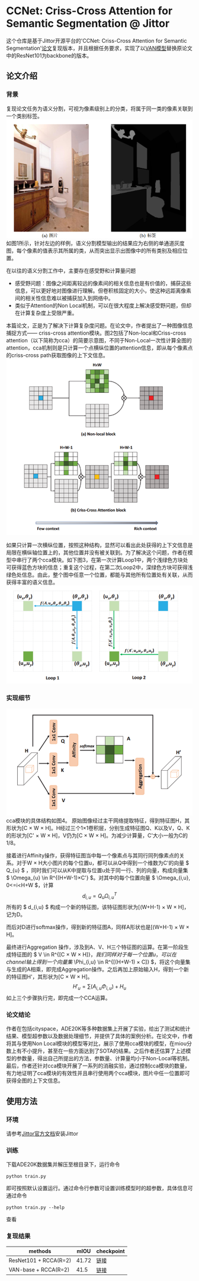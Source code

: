 # CCNet: Criss-Cross Attention for Semantic Segmentation @ Jittor
这个仓库是基于Jittor开源平台的'CCNet: Criss-Cross Attention for Semantic Segmentation'[论文](https://github.com/speedinghzl/CCNet)复现版本，并且根据任务要求，实现了以[VAN模型](https://github.com/Visual-Attention-Network/VAN-Jittor)替换原论文中的ResNet101为backbone的版本。

## 论文介绍
### 背景
复现论文任务为语义分割，可视为像素级别上的分类，将属于同一类的像素关联到一个类别标签。
![图1](./images/1.png "图1 训练任务说明")
如图1所示，针对左边的样例，语义分割模型输出的结果应为右侧的单通道灰度图，每个像素的值表示其所属的类，从而突出显示出图像中的所有类别及相应位置。

在以往的语义分割工作中，主要存在感受野和计算量问题
* 感受野问题：图像之间距离较远的像素间的相关信息也是有价值的，捕获这些信息，可以更好地对图像进行理解。但卷积核固定的大小，使这种远距离像素间的相关性信息难以被捕获加入到网络中。
* 类似于Attention的Non Local机制，可以在很大程度上解决感受野问题，但却在计算复杂度上受限严重。

本篇论文，正是为了解决下计算复杂度问题。在论文中，作者提出了一种图像信息捕捉方式—— criss-cross attention模块。图2包括了Non-local和Criss-cross attention（以下简称为cca）的简要示意图，不同于Non-Local一次性计算全图的attention，cca机制则是只计算一个点横纵位置的attention信息，即从每个像素点的criss-cross path获取图像的上下文信息。
![图2](./images/2.png "图2 Non-local vs cca")

如果只计算一次横纵位置，按照这种结构，显然可以看出此处获得的上下文信息是局限在横纵轴位置上的，其他位置并没有被关联到。为了解决这个问题，作者在模型中串行了两个cca模块。如下图3，在第一次计算Loop1中，两个浅绿色方块处可获得蓝色方块的信息；重复这个过程，在第二次Loop2中，深绿色方块可获得浅绿色处信息。由此，整个图中任意一个位置，都能与其他所有位置处有关联，从而获得丰富的语义信息。
![图3](./images/3.png "图3 捕获信息示意图")

### 实现细节
![4](./images/4.png "图4 cca结构")
cca模块的具体结构如图4。
原始图像经过主干网络提取特征，得到特征图H，其形状为[C × W × H]。H经过三个1×1卷积层，分别生成特征图Q、K以及V，Q、K的形状为[C' × W × H]，V仍为[C × W × H]。为减少计算量，C'大小一般为C的1/8。

接着进行Affinity操作，获得特征图当中每一个像素点与其同行同列像素点的关系。对于W × H大小图片的每个位置u，都可以从Q中得到一个维数为C'的向量 $ Q_{u} $ ，同时我们可以从K中提取与位置u处于同一行、列的向量，构成向量集 $ \Omega_{u} \in R^{(H+W-1)×C'} $。对其中的每个位置向量 $ \Omega_{i,u}, 0<=i<H+W $，计算
$$
d_{i,u} = Q_{u} \Omega^{T}_{i,u}
$$
所有的 $ d_{i,u} $ 构成一个新的特征图，该特征图形状为[(W+H-1) × W × H]，记为D。

而后对D进行softmax操作，得到新的特征图A，同样A形状也是[(W+H-1) × W × H]。

最终进行Aggregation 操作，涉及到A、V、H三个特征图的运算。在第一阶段生成特征图的 $ V \in R^{[C × W × H]}$，我们同样对于每一个位置u，可以在channel轴上得到一个向量集$ \Phi_{i,u} \in R^{[(H+W-1) × C]} $，将这个向量集与生成的A相乘，即完成Aggregation操作。之后再加上原始输入H，得到一个新的特征图H'，其形状为[C × W × H]。
$$
H'_{u} = \sum(A_{i,u}\Phi_{i,u}) + H_{u}
$$
如上三个步骤执行完，即完成一个CCA运算。

### 论文结论
作者在包括cityspace，ADE20K等多种数据集上开展了实验，给出了测试和统计结果、模型超参数以及数据处理细节，并提供了具体的案例分析。在论文中，作者将其与使用Non Local模块的模型等对比，展示了使用cca模块的模型，在miou分数上有不小提升，甚至在一些方面达到了SOTA的结果。之后作者还估算了上述模型的参数量，得出自己所提出的方法，参数量、计算量均小于Non-Local等机制。最后，作者还针对cca模块开展了一系列的消融实验，通过控制cca模块的数量，有力地证明了cca模块的有效性并且串行使用两个cca模块，图片中任一位置即可获得全图的上下文信息。

## 使用方法
### 环境
请参考[Jittor官方文档](https://cg.cs.tsinghua.edu.cn/jittor/download/)安装Jittor
### 训练
下载ADE20K数据集并解压至根目录下，运行命令
```shell
python train.py
```
即可按照默认设置运行。通过命令行参数可设置训练模型时的超参数，具体信息可通过命令
```shell
python train.py --help
```
查看

### 复现结果
methods | mIOU | checkpoint
| ---- | ---- | ----
| ResNet101 + RCCA(R=2) | 41.72 | [链接](https://pan.baidu.com/s/1eT_9ws5a4n8Au_LMRChSDw?pwd=7r55)
| VAN-base + RCCA(R=2) | 41.5 | [链接](https://pan.baidu.com/s/1eT_9ws5a4n8Au_LMRChSDw?pwd=7r55)

